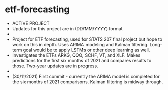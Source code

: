 # etf-forecasting
* ACTIVE PROJECT 
* Updates for this project are in (DD/MM/YYYY) format
*
* Project for ETF forecasting, used for STATS 207 final project but hope to work on this in depth. Uses ARIMA modeling and Kalman filtering. Long-term goal would be to apply LSTMs or other deep learning as well.
* Investigates the ETFs ARKG, QQQ, SCHF, VT, and XLF. Makes predictions for the first six months of 2021 and compares results to those. Two-year updates are in progress.
* 
* (30/11/2021) First commit - currently the ARIMA model is completed for the six months of 2021 comparisons. Kalman filtering is midway through.
